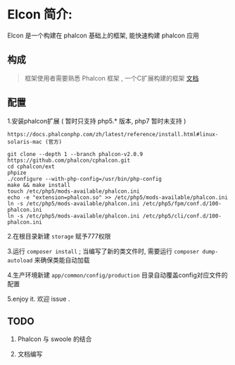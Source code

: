 # Elcon 简介:

Elcon 是一个构建在 phalcon 基础上的框架, 能快速构建 phalcon 应用

## 构成

> 框架使用者需要熟悉 Phalcon 框架 , 一个C扩展构建的框架 [文档](https://docs.phalconphp.com/zh/)

## 配置

1.安装phalcon扩展 ( 暂时只支持 php5.* 版本, php7 暂时未支持 )

    https://docs.phalconphp.com/zh/latest/reference/install.html#linux-solaris-mac (官方)

    git clone --depth 1 --branch phalcon-v2.0.9 https://github.com/phalcon/cphalcon.git
    cd cphalcon/ext
    phpize
    ./configure --with-php-config=/usr/bin/php-config
    make && make install
    touch /etc/php5/mods-available/phalcon.ini
    echo -e "extension=phalcon.so" >> /etc/php5/mods-available/phalcon.ini
    ln -s /etc/php5/mods-available/phalcon.ini /etc/php5/fpm/conf.d/100-phalcon.ini
    ln -s /etc/php5/mods-available/phalcon.ini /etc/php5/cli/conf.d/100-phalcon.ini


2.在根目录新建 `storage` 赋予777权限

3.运行 `composer install` ; 当编写了新的类文件时, 需要运行 `composer dump-autoload` 来确保类能自动加载

4.生产环境新建 `app/common/config/production` 目录自动覆盖config对应文件的配置

5.enjoy it. 欢迎 issue .

## TODO

1. Phalcon 与 swoole 的结合

2. 文档编写
